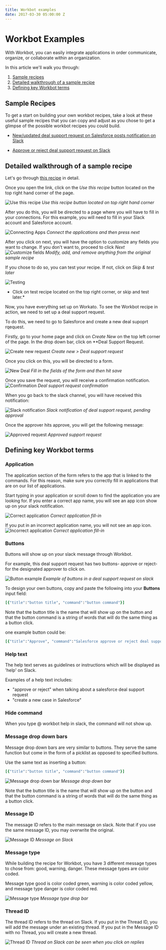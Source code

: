 ```yaml
---
title: Workbot examples
date: 2017-03-30 05:00:00 Z
---
```


# Workbot Examples 

With Workbot, you can easily integrate applications in order communicate, organize, or collaborate within an organization.

In this article we'll walk you through:
1. [Sample recipes](http://docs.workato.com/#sample-recipes)
2. [Detailed walkthrough of a sample recipe](http://docs.workato.com/#detailed-walkthrough-of-a-sample-recipe)
3. [Defining key Workbot terms](http://docs.workato.com/#defining-key-workbot-terms)

## Sample Recipes

To get a start on building your own workbot recipes, take a look at these useful sample recipes that you can copy and adjust as you chose to get a glimpse of the possible workbot recipes you could build.

* [New/updated deal support request on Salesforce posts notification on Slack](https://www.workato.com/recipes/539932-new-updated-dsrs-post-notifications-in-slack-acme360#recipe)

* [Approve or reject deal support request on Slack](https://www.workato.com/recipes/539920-approve-reject-dsr-acme360#recipe)

## Detailed walkthrough of a sample recipe

Let's go through [this recipe](https://www.workato.com/recipes/539920-approve-reject-dsr-acme360#recipe) in detail.

Once you open the link, click on the *Use this recipe* button located on the top right hand corner of the page.

![Use this recipe](/assets/images/Workbot/workbot-examples/use-recipe.png)
*Use this recipe button located on top right hand corner*

After you do this, you will be directed to a page where you will have to fill in your connections. For this example, you will need to fill in your Slack account and Salesforce account. 

![Connecting Apps](/assets/images/Workbot/workbot-examples/connections.png)
*Connect the applications and then press next*

After you click on next, you will have the option to customize any fields you want to change. If you don't want to, proceed to click *Next*
![Customize fields](/assets/images/Workbot/workbot-examples/customize.png)
*Modify, add, and remove anything from the original sample recipe*

If you chose to do so, you can test your recipe. If not, click on *Skip & test later*

![Testing](/assets/images/Workbot/workbot-examples/testing.png)
* Click on test recipe located on the top right corner, or skip and test later.*

Now, you have everything set up on Workato. To see the Workbot recipe in action, we need to set up a deal support request.

To do this, we need to go to Salesforce and create a new deal supoprt rqequest.

Firstly, go to your home page and click on *Create New* on the top left corner of the page. In the drop down bar, click on **Deal Support Request.

![Create new request](/assets/images/Workbot/workbot-examples/create-new.jpg)
**Create new* > *Deal support request**

Once you click on this, you will be directed to a form.

![New Deal](/assets/images/Workbot/workbot-examples/new-deal-form.jpg)
*Fill in the fields of the form and then hit save*

Once you save the request, you will receive a confirmation notification.
![Confirmation](/assets/images/Workbot/workbot-examples/confirmation.jpg)
*Deal support request confirmation*

When you go back to the slack channel, you will have received this notification:

![Slack notification](/assets/images/Workbot/workbot-examples/slack-notification.jpg)
*Slack notification of deal support request, pending approval*

Once the approver hits approve, you will get the following message:

![Approved request](/assets/images/Workbot/workbot-examples/approved.jpg)
*Approved support request*

## Defining key Workbot terms

### Application

The application section of the form refers to the app that is linked to the commands. For this reason, make sure you correctly fill in applications that are on our list of applications.

Start typing in your application or scroll down to find the application you are looking for. If you enter a correct app name, you will see an app icon show up on your slack notification. 

![Correct application](/assets/images/Workbot/workbot-examples/correct.png)
*Correct application fill-in*

If you put in an incorrect application name, you will not see an app icon.
![Incorrect application](/assets/images/Workbot/workbot-examples/incorrect-application.png)
*Correct application fill-in*

### Buttons

Buttons will show up on your slack message through Workbot. 

For example, this deal support request has two buttons- approve or reject- for the designated approver to click on. 

![Button example](/assets/images/Workbot/workbot-examples/button.png)
*Example of buttons in a deal support request on slack*

To design your own buttons, copy and paste the following into your **Buttons** input field:

```ruby
[{"title":"button title", "command":"button command"}]
```

Note that the button title is the name that will show up on the button and that the button command is a string of words that will do the same thing as a button click.

one example button could be:

```ruby
[{"title":"Approve", "command":"Salesforce approve or reject deal support request status:approve dsr:#{_('data.salesforce.updated_custom_object_webhook.Id')} dsr_name:#{_('data.salesforce.updated_custom_object_webhook.Name')} salesrep:#{_('data.salesforce.get_custom_object.get_custom_object(OwnerId>id, sobject_name: User).Name')} message:#{_('data.slack_bot.post_bot_reply.ts')} account: #{_('data.salesforce.get_custom_object1.Name')} approver_slack_handle:#{_('data.salesforce.updated_custom_object_webhook.get_custom_object(Current_approver__c>id, sobject_name: User).Slack_username__c')} salesrep_slack_handle:#{_('data.salesforce.get_custom_object.get_custom_object(OwnerId>id, sobject_name: User).Slack_username__c')}"},
```

### Help text

The help text serves as guidelines or instructions which will be displayed as 'help' on Slack. 

Examples of a help text includes:
* "approve or reject" when talking about a salesforce deal support request
* "create a new case in Salesforce"


### Hide command

When you type @ workbot help in slack, the command will not show up.

### Message drop down bars

Message drop down bars are very similar to buttons. They serve the same function but come in the form of a picklist as opposed to specified buttons.

Use the same text as inserting a button:

```ruby
[{"title":"button title", "command":"button command"}]
```
![Message drop down bar](/assets/images/Workbot/workbot-examples/message-drop.png)
*Message drop down bar*

Note that the button title is the name that will show up on the button and that the button command is a string of words that will do the same thing as a button click.

### Message ID

The message ID refers to the main message on slack. Note that if you use the same message ID, you may overwrite the original.

![Message ID](/assets/images/Workbot/workbot-examples/message-id.png)
*Message on Slack*

### Message type 

While building the recipe for Workbot, you have 3 different message types to chose from: good, warning, danger. These message types are color coded.

Message type good is color coded green, warning is color coded yellow, and message type danger is color coded red.

![Message type](/assets/images/Workbot/workbot-examples/message-type.png)
*Message type drop bar*

### Thread ID 

The thread ID refers to the thread on Slack. If you put in the Thread ID, you will add the message under an existing thread. If you put in the Message ID with no Thread, you will create a new thread. 

![Thread ID](/assets/images/Workbot/workbot-examples/thread-id.png)
*Thread on Slack can be seen when you click on replies*
